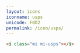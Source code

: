 ```yaml
---
layout: icons
iconname: usps
unicode: F0D2
permalink: /icon/usps/
---
```


``` html
<i class="mi mi-usps"></i>
```
